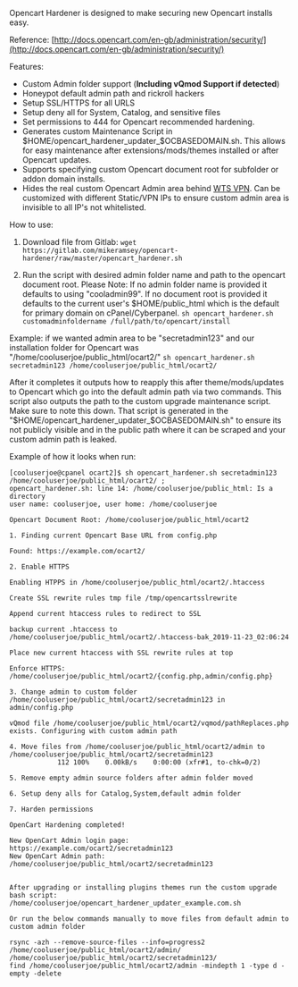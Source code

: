 Opencart Hardener is designed to make securing new Opencart installs easy.

Reference:
[http://docs.opencart.com/en-gb/administration/security/](http://docs.opencart.com/en-gb/administration/security/)

Features:
*  Custom Admin folder support (**Including vQmod Support if detected**)
*  Honeypot default admin path and rickroll hackers
*  Setup SSL/HTTPS for all URLS
*  Setup deny all for System, Catalog, and sensitive files
*  Set permissions to 444 for Opencart recommended hardening.
*  Generates custom Maintenance Script in $HOME/opencart_hardener_updater_$OCBASEDOMAIN.sh. This allows for easy maintenance after extensions/mods/themes installed or after Opencart updates.
*  Supports specifying custom Opencart document root for subfolder or addon domain installs.
*  Hides the real custom Opencart Admin area behind [WTS VPN](https://whattheserver.com/vpn-service/). Can be customized with different Static/VPN IPs to ensure custom admin area is invisible to all IP's not whitelisted.

How to use:
1. Download file from Gitlab:
`wget https://gitlab.com/mikeramsey/opencart-hardener/raw/master/opencart_hardener.sh`

2. Run the script with desired admin folder name and path to the opencart document root. Please Note: If no admin folder name is provided it defaults to using "cooladmin99". If no document root is provided it defaults to the current user's $HOME/public_html which is the default for primary domain on cPanel/Cyberpanel.
`sh opencart_hardener.sh customadminfoldername /full/path/to/opencart/install`

Example: if we wanted admin area to be "secretadmin123" and our installation folder for Opencart was "/home/cooluserjoe/public_html/ocart2/"
`sh opencart_hardener.sh secretadmin123 /home/cooluserjoe/public_html/ocart2/` 

After it completes it outputs how to reapply this after theme/mods/updates to Opencart which go into the default admin path via two commands. This script also outputs the path to the custom upgrade maintenance script. Make sure to note this down. That script is generated in the "$HOME/opencart_hardener_updater_$OCBASEDOMAIN.sh" to ensure its not publicly visible and in the public path where it can be scraped and your custom admin path is leaked.

Example of how it looks when run:
```
[cooluserjoe@cpanel ocart2]$ sh opencart_hardener.sh secretadmin123 /home/cooluserjoe/public_html/ocart2/ ;
opencart_hardener.sh: line 14: /home/cooluserjoe/public_html: Is a directory
user name: cooluserjoe, user home: /home/cooluserjoe

Opencart Document Root: /home/cooluserjoe/public_html/ocart2

1. Finding current Opencart Base URL from config.php

Found: https://example.com/ocart2/

2. Enable HTTPS

Enabling HTPPS in /home/cooluserjoe/public_html/ocart2/.htaccess

Create SSL rewrite rules tmp file /tmp/opencartsslrewrite

Append current htaccess rules to redirect to SSL

backup current .htaccess to /home/cooluserjoe/public_html/ocart2/.htaccess-bak_2019-11-23_02:06:24

Place new current htaccess with SSL rewrite rules at top

Enforce HTTPS: /home/cooluserjoe/public_html/ocart2/{config.php,admin/config.php}

3. Change admin to custom folder /home/cooluserjoe/public_html/ocart2/secretadmin123 in admin/config.php

vQmod file /home/cooluserjoe/public_html/ocart2/vqmod/pathReplaces.php exists. Configuring with custom admin path

4. Move files from /home/cooluserjoe/public_html/ocart2/admin to /home/cooluserjoe/public_html/ocart2/secretadmin123
            112 100%    0.00kB/s    0:00:00 (xfr#1, to-chk=0/2)

5. Remove empty admin source folders after admin folder moved

6. Setup deny alls for Catalog,System,default admin folder

7. Harden permissions

OpenCart Hardening completed!

New OpenCart Admin login page: https://example.com/ocart2/secretadmin123
New OpenCart Admin path: /home/cooluserjoe/public_html/ocart2/secretadmin123


After upgrading or installing plugins themes run the custom upgrade bash script: /home/cooluserjoe/opencart_hardener_updater_example.com.sh

Or run the below commands manually to move files from default admin to custom admin folder

rsync -azh --remove-source-files --info=progress2 /home/cooluserjoe/public_html/ocart2/admin/ /home/cooluserjoe/public_html/ocart2/secretadmin123/
find /home/cooluserjoe/public_html/ocart2/admin -mindepth 1 -type d -empty -delete
```
